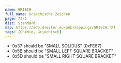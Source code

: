 ```yaml
---
name: GRIECH
full_name: Griechische Zeichen
page: 72/1
disc: Standard
map: https://sdo.dseiler.eu/pub/mappings/GRIECH.TXT
tags: [Chemie, Griechisch]
---
```


- 0x37 should be "SMALL SOLIDUS" (0xFE67)
- 0x5B should be "SMALL LEFT SQUARE BRACKET"
- 0x5D should be "SMALL RIGHT SQUARE BRACKET"
